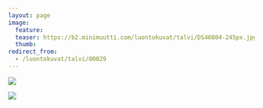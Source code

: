 ```yaml
---
layout: page
image:
  feature:
  teaser: https://b2.minimuutti.com/luontokuvat/talvi/DS40804-245px.jpg
  thumb:
redirect_from:
  - /luontokuvat/talvi/00029
---
```


![](https://b2.minimuutti.com/luontokuvat/talvi/DS40796-800px.jpg)

![](https://b2.minimuutti.com/luontokuvat/talvi/DS40804-800px.jpg)
